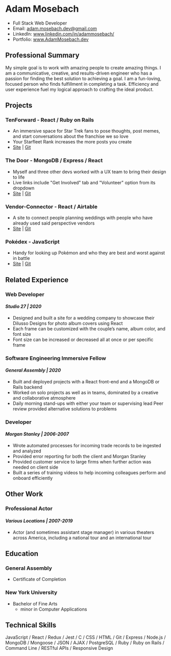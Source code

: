 # Adam Mosebach

- Full Stack Web Developer
- Email: adam.mosebach.dev@gmail.com
- LinkedIn: www.linkedin.com/in/adammosebach/
- Portfolio: www.AdamMosebach.dev

## Professional Summary

My simple goal is to work with amazing people to create amazing things. I am a communicative, creative, and results-driven engineer who has a passion for finding the best solution to achieving a goal. I am a fun-loving, focused person who finds fulfillment in completing a task. Efficiency and user experience fuel my logical approach to crafting the ideal product.

## Projects

### TenForward - React / Ruby on Rails

- An immersive space for Star Trek fans to pose thoughts, post memes, and start conversations about the franchise we so love
- Your Starfleet Rank increases the more posts you create
- [Site](https://tenforward.netlify.app/) | [Git](https://github.com/adamjmosebach/TenForward)

### The Door - MongoDB / Express / React

- Myself and three other devs worked with a UX team to bring their design to life
- Live links include "Get Involved" tab and "Volunteer" option from its dropdown
- [Site](https://the-door-nyc.netlify.app/) | [Git](https://github.com/adamjmosebach/The-Door)

### Vendor-Connector - React / Airtable

- A site to connect people planning weddings with people who have already used said perspective vendors
- [Site](https://vendor-connector.netlify.app/) | [Git](https://github.com/adamjmosebach/wedding-planning-app)

### Pokédex - JavaScript

- Handy for looking up Pokémon and who they are best and worst against in battle
- [Site](https://adamjmosebach.github.io/pokedex/) | [Git](https://github.com/adamjmosebach/pokedex)

## Related Experience

### Web Developer

#### _Studio 27 | 2020_

- Designed and built a site for a wedding company to showcase their Dilusso Designs for photo album covers using React
- Each frame can be customized with the couple’s name, album color, and font size
- Font size can be increased or decreased all at once or per specific frame

### Software Engineering Immersive Fellow

#### _General Assembly | 2020_

- Built and deployed projects with a React front-end and a MongoDB or Rails backend
- Worked on solo projects as well as in teams, dominated by a creative and collaborative atmosphere
- Daily morning stand-ups with either your team or supervising lead
  Peer review provided alternative solutions to problems

### Developer

#### _Morgan Stanley | 2006-2007_

- Wrote automated processes for incoming trade records to be ingested and analyzed
- Provided error reporting for both the client and Morgan Stanley
- Provided customer service to large firms when further action was needed on client side
- Built a series of training videos to help incoming colleagues perform and onboard efficiently

## Other Work

### Professional Actor

#### _Various Locations | 2007-2019_

- Actor (and sometimes assistant stage manager) in various theaters across America, including a national tour and an international tour

## Education

### General Assembly

- Certificate of Completion

### New York University

- Bachelor of Fine Arts
  - minor in Computer Applications

## Technical Skills

JavaScript /
React /
Redux /
Jest /
C /
CSS /
HTML /
Git /
Express /
Node.js /
MongoDB /
Mongoose /
JSON / AJAX /
PostgreSQL /
Ruby /
Ruby on Rails /
Command Line /
RESTful APIs /
Responsive Design
